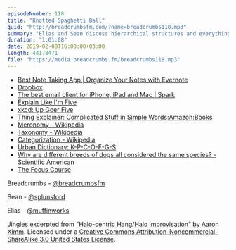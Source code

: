 ```yaml
---
episodeNumber: 118
title: "Knotted Spaghetti Ball"
guid: "http://breadcrumbsfm.com/?name=breadcrumbs118.mp3"
summary: "Elias and Sean discuss hierarchical structures and everything buckets."
duration: "1:01:08"
date: 2019-02-08T16:00:00+03:00
length: 44178471
file: "https://media.breadcrumbs.fm/breadcrumbs118.mp3"
---
```


- [Best Note Taking App | Organize Your Notes with Evernote](https://evernote.com/)
- [Dropbox](https://www.dropbox.com/business)
- [The best email client for iPhone, iPad and Mac | Spark](https://sparkmailapp.com/)
- [Explain Like I'm Five](https://www.reddit.com/r/explainlikeimfive/)
- [xkcd: Up Goer Five](https://xkcd.com/1133/)
- [Thing Explainer: Complicated Stuff in Simple Words:Amazon:Books](http://www.amazon.com/dp/0544668251/?tag=breadcrumbsfm-20)
- [Meronomy - Wikipedia](https://en.wikipedia.org/wiki/Meronomy?wprov=sfti1)
- [Taxonomy - Wikipedia](https://en.wikipedia.org/wiki/Taxonomy_)
- [Categorization - Wikipedia](https://en.wikipedia.org/wiki/Categorization?wprov=sfti1)
- [Urban Dictionary: K-P-C-O-F-G-S](https://www.urbandictionary.com/define.php?term=K-P-C-O-F-G-S)
- [Why are different breeds of dogs all considered the same species? - Scientific American](https://www.scientificamerican.com/article/different-dog-breeds-same-species/)
- [The Focus Course](https://thefocuscourse.com/)

Breadcrumbs - [@breadcrumbsfm](https://twitter.com/breadcrumbsfm)

Sean - [@splunsford](https://twitter.com/splunsford)

Elias - [@muffinworks](https://twitter.com/muffinworks)

Jingles excerpted from ["Halo-centric Hang/Halo improvisation" by Aaron Ximm](http://freemusicarchive.org/music/aaron_ximm/handpans_and_the_hang/). Licensed under a [Creative Commons Attribution-Noncommercial-ShareAlike 3.0 United States License](http://creativecommons.org/licenses/by-nc-sa/3.0/us/).